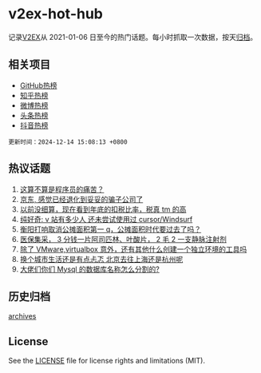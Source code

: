 # v2ex-hot-hub

 记录[V2EX](https://www.v2ex.com/)从 2021-01-06 日至今的热门话题。每小时抓取一次数据，按天[归档](archives)。
 
 ## 相关项目

- [GitHub热榜](https://github.com/snaildev/github-hot-hub)
- [知乎热榜](https://github.com/snaildev/zhihu-hot-hub)
- [微博热榜](https://github.com/snaildev/weibo-hot-hub)
- [头条热榜](https://github.com/snaildev/toutiao-hot-hub)
- [抖音热榜](https://github.com/snaildev/douyin-hot-hub)


 `更新时间：2024-12-14 15:08:13 +0800`

## 热议话题

1. [这算不算是程序员的痛苦？](https://www.v2ex.com/t/1097445)
1. [京东, 感觉已经退化到妥妥的骗子公司了](https://www.v2ex.com/t/1097316)
1. [以前没细算，现在看到年底的扣税比率，税真 tm 的高](https://www.v2ex.com/t/1097477)
1. [纯好奇: v 站有多少人 还未尝试使用过 cursor/Windsurf](https://www.v2ex.com/t/1097327)
1. [衡阳打响取消公摊面积第一 q，公摊面积时代要过去了吗？](https://www.v2ex.com/t/1097330)
1. [医保集采， 3 分钱一片阿司匹林、叶酸片， 2 毛 2 一支静脉注射剂](https://www.v2ex.com/t/1097421)
1. [除了 VMware,virtualbox 意外，还有其他什么创建一个独立环境的工具吗](https://www.v2ex.com/t/1097313)
1. [换个城市生活还是有点忐忑 北京去往上海还是杭州呢](https://www.v2ex.com/t/1097310)
1. [大佬们你们 Mysql 的数据库名称怎么分割的?](https://www.v2ex.com/t/1097350)

## 历史归档

[archives](archives)

## License

See the [LICENSE](LICENSE) file for license rights and limitations (MIT).
